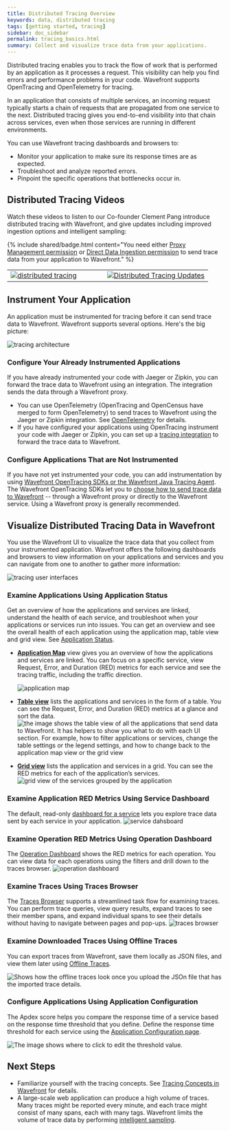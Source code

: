 ```yaml
---
title: Distributed Tracing Overview
keywords: data, distributed tracing
tags: [getting started, tracing]
sidebar: doc_sidebar
permalink: tracing_basics.html
summary: Collect and visualize trace data from your applications.
---
```


Distributed tracing enables you to track the flow of work that is performed by an application as it processes a request. This visibility can help you find errors and performance problems in your code. Wavefront supports OpenTracing and OpenTelemetry for tracing.

In an application that consists of multiple services, an incoming request typically starts a chain of requests that are propagated from one service to the next.  Distributed tracing gives you end-to-end visibility into that chain across services, even when those services are running in different environments.

You can use Wavefront tracing dashboards and browsers to:

* Monitor your application to make sure its response times are as expected.
* Troubleshoot and analyze reported errors.
* Pinpoint the specific operations that bottlenecks occur in.

## Distributed Tracing Videos

Watch these videos to listen to our Co-founder Clement Pang introduce distributed tracing with Wavefront, and give updates including improved ingestion options and intelligent sampling:

{% include shared/badge.html content="You need either [Proxy Management permission](permissions_overview.html) or [Direct Data Ingestion permission](permissions_overview.html) to send trace data from your application to Wavefront." %}

<table style="width: 100%;">
<tbody>
<tr><td width="48%"><a href="https://youtu.be/Z7mf_oZfcSE"><img src="/images/v_tracing_rev.png" alt="distributed tracing"/></a></td>
<td width="52%"><a href="https://youtu.be/SlROqypTUYk"><img src="/images/v_tracing_updates.png"  alt="Distributed Tracing Updates"/></a></td>
</tr>
</tbody>
</table>

## Instrument Your Application

An application must be instrumented for tracing before it can send trace data to Wavefront. Wavefront supports several options. Here's the big picture:

![tracing architecture](images/tracing_send_data_to_wavefront.png)

### Configure Your Already Instrumented Applications
If you have already instrumented your code with Jaeger or Zipkin, you can forward the trace data to Wavefront using an integration. The integration sends the data through a Wavefront proxy.

* You can use OpenTelemetry (OpenTracing and OpenCensus have merged to form OpenTelemetry) to send traces to Wavefront using the Jaeger or Zipkin integration. See [OpenTelemetry](opentelemetry.html#sending-trace-data-to-wavefront) for details.
* If you have configured your applications using OpenTracing instrument your code with Jaeger or Zipkin, you can set up a [tracing integration](tracing_integrations.html) to forward the trace data to Wavefront.

### Configure Applications That are Not Instrumented
If you have not yet instrumented your code, you can add instrumentation by using [Wavefront OpenTracing SDKs or the Wavefront Java Tracing Agent](tracing_instrumenting_frameworks.html#step-2-get-data-flowing-into-wavefront).
The Wavefront OpenTracing SDKs let you to [choose how to send trace data to Wavefront](tracing_instrumenting_frameworks.html#step-1-prepare-to-send-data-to-wavefront) -- through a Wavefront proxy or directly to the Wavefront service. Using a Wavefront proxy is generally recommended. <!--- See XX for guidelines for choosing a proxy vs. direct ingestion. --->

## Visualize Distributed Tracing Data in Wavefront

You use the Wavefront UI to visualize the trace data that you collect from your instrumented application. Wavefront offers the following dashboards and browsers to view information on your applications and services and you can navigate from one to another to gather more information:

<img src="images/tracing_ui.png" alt="tracing user interfaces"/>

### Examine Applications Using Application Status

Get an overview of how the applications and services are linked, understand the health of each service, and troubleshoot when your applications or services run into issues. You can get an overview and see the overall health of each application using the application map, table view and grid view. See [Application Status](tracing_ui_overview.html).

* [**Application Map**](tracing_ui_overview.html#application-map) view gives you an overview of how the applications and services are linked. You can focus on a specific service, view Request, Error, and Duration (RED) metrics for each service and see the tracing traffic, including the traffic direction.

  ![application map](/images/Application_map_intro.png)

* [**Table view**](tracing_ui_overview.html#table-view) lists the applications and services in the form of a table. You can see the Request, Error, and Duration (RED) metrics at a glance and sort the data.
  <img src="/images/tracing_table_view_intro.png" alt="the image shows the table view of all the applications that send data to Wavefront. It has helpers to show you what to do with each UI section. For example, how to filter applications or services, change the table settings or the legend settings, and how to change back to the application map view or the grid view"/>

* [**Grid view**](tracing_ui_overview.html#grid-view) lists the application and services in a grid. You can see the RED metrics for each of the application’s services.
  <img src="/images/tracing_grid_view_overview.png" alt="grid view of the services grouped by the application"/>

### Examine Application RED Metrics Using Service Dashboard

The default, read-only [dashboard for a service](tracing_service_dashboard.html) lets you explore trace data sent by each service in your application.
![service dahsboard](/images/service_dashboard_intro.png)

### Examine Operation RED Metrics Using Operation Dashboard

The [Operation Dashboard](tracing_operation_dashboard.html) shows the RED metrics for each operation. You can view data for each operations using the filters and drill down to the traces browser.
![operation dashboard](images/tracing_operations_dashboard_intro.png)

### Examine Traces Using Traces Browser

The [Traces Browser](tracing_traces_browser.html) supports a streamlined task flow for examining traces. You can perform trace queries, view query results, expand traces to see their member spans, and expand individual spans to see their details without having to navigate between pages and pop-ups.
![traces browser](/images/tracing_browser_intro.png)

### Examine Downloaded Traces Using Offline Traces

You can export traces from Wavefront, save them locally as JSON files, and view them later using [Offline Traces](tracing_view_offline_traces.html).

![Shows how the offline traces look once you upload the JSOn file that has the imported trace details.](images/tracing_offline_tracing_view.png)

### Configure Applications Using Application Configuration

The Apdex score helps you compare the response time of a service based on the response time threshold that you define. Define the response time threshold for each service using the <a href="tracing_apdex.html">Application Configuration page</a>.

![The image shows where to click to edit the threshold value.](images/tracing_edit_service_legend_settings.png)


## Next Steps

- Familiarize yourself with the tracing concepts. See [Tracing Concepts in Wavefront](trace_data_details.html) for details.
- A large-scale web application can produce a high volume of traces. Many traces might be reported every minute, and each trace might consist of many spans, each with many tags.  Wavefront limits the volume of trace data by performing [intelligent sampling](trace_data_sampling.html#wavefront-intelligent-sampling).
